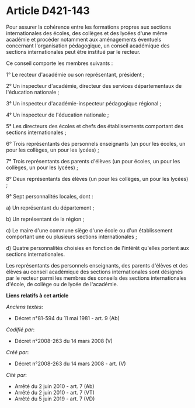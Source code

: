 # Article D421-143

Pour assurer la cohérence entre les formations propres aux sections internationales des écoles, des collèges et des lycées
d'une même académie et procéder notamment aux aménagements éventuels concernant l'organisation pédagogique, un conseil
académique des sections internationales peut être institué par le recteur.

Ce conseil comporte les membres suivants :

1° Le recteur d'académie ou son représentant, président ;

2° Un inspecteur d'académie, directeur des services départementaux de l'éducation nationale ;

3° Un inspecteur d'académie-inspecteur pédagogique régional ;

4° Un inspecteur de l'éducation nationale ;

5° Les directeurs des écoles et chefs des établissements comportant des sections internationales ;

6° Trois représentants des personnels enseignants (un pour les écoles, un pour les collèges, un pour les lycées) ;

7° Trois représentants des parents d'élèves (un pour écoles, un pour les collèges, un pour les lycées) ;

8° Deux représentants des élèves (un pour les collèges, un pour les lycées) ;

9° Sept personnalités locales, dont :

a) Un représentant du département ;

b) Un représentant de la région ;

c) Le maire d'une commune siège d'une école ou d'un établissement comportant une ou plusieurs sections internationales ;

d) Quatre personnalités choisies en fonction de l'intérêt qu'elles portent aux sections internationales.

Les représentants des personnels enseignants, des parents d'élèves et des élèves au conseil académique des sections
internationales sont désignés par le recteur parmi les membres des conseils des sections internationales d'école, de collège
ou de lycée de l'académie.

**Liens relatifs à cet article**

_Anciens textes_:

  - Décret n°81-594 du 11 mai 1981 - art. 9 (Ab)

_Codifié par_:

  - Décret n°2008-263 du 14 mars 2008 (V)

_Créé par_:

  - Décret n°2008-263 du 14 mars 2008 - art. (V)

_Cité par_:

  - Arrêté du 2 juin 2010 - art. 7 (Ab)
  - Arrêté du 2 juin 2010 - art. 7 (VT)
  - Arrêté du 5 juin 2019 - art. 7 (VD)
